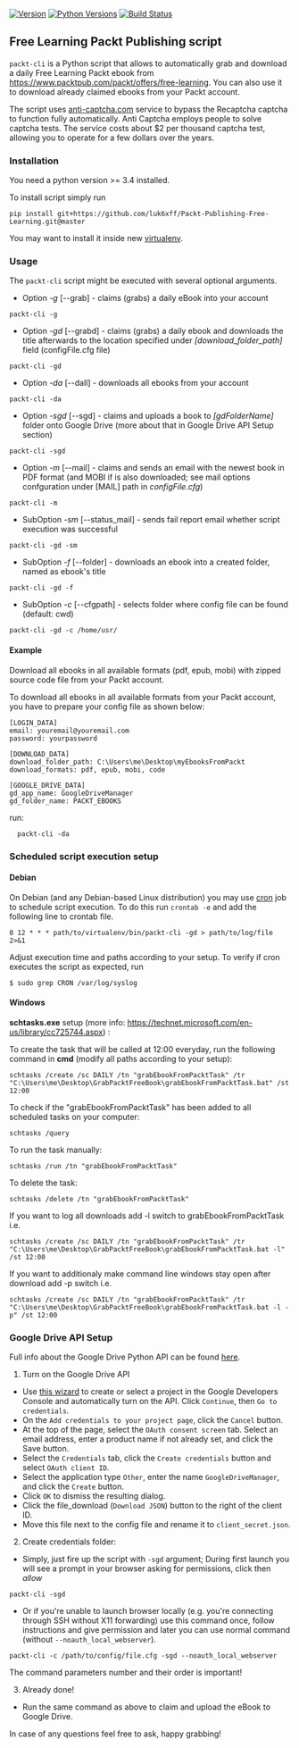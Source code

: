 [![Version](https://img.shields.io/pypi/v/packt.svg)](https://pypi.org/project/packt/)
[![Python Versions](https://img.shields.io/pypi/pyversions/packt.svg)](https://pypi.org/project/packt/)
[![Build Status](https://travis-ci.org/luk6xff/Packt-Publishing-Free-Learning.svg?branch=master)](https://travis-ci.org/igbt6/Packt-Publishing-Free-Learning)

## Free Learning Packt Publishing script

`packt-cli` is a Python script that allows to automatically grab and download a daily Free
Learning Packt ebook from https://www.packtpub.com/packt/offers/free-learning.
You can also use it to download already claimed ebooks from your Packt
account.

The script uses [anti-captcha.com](https://anti-captcha.com/) service to bypass
the Recaptcha captcha to function fully automatically. Anti Captcha employs
people to solve captcha tests. The service costs about $2 per thousand captcha
test, allowing you to operate for a few dollars over the years.

### Installation

You need a python version >= 3.4 installed.

To install script simply run
```
pip install git+https://github.com/luk6xff/Packt-Publishing-Free-Learning.git@master
```

You may want to install it inside new [virtualenv](http://docs.python-guide.org/en/latest/dev/virtualenvs/).

### Usage

The `packt-cli` script might be executed with several optional arguments.

- Option *-g* [--grab] - claims (grabs) a daily eBook into your account
```
packt-cli -g
```

- Option *-gd* [--grabd] - claims (grabs) a daily ebook and downloads the title afterwards to the location specified under *[download_folder_path]* field (configFile.cfg file)
```
packt-cli -gd
```

- Option *-da* [--dall] - downloads all ebooks from your account
```
packt-cli -da
```

- Option *-sgd* [--sgd] - claims and uploads a book to *[gdFolderName]* folder onto Google Drive (more about that in Google Drive API Setup section)
```
packt-cli -sgd
```

- Option *-m* [--mail] - claims and sends an email with the newest book in PDF format (and MOBI if is also downloaded; see mail options confguration under [MAIL] path in *configFile.cfg*)
```
packt-cli -m
```

- SubOption *-sm* [--status_mail] - sends fail report email whether script execution was successful
```
packt-cli -gd -sm
```

- SubOption *-f* [--folder] - downloads an ebook into a created folder, named as ebook's title
```
packt-cli -gd -f
```

- SubOption *-c* [--cfgpath] - selects folder where config file can be found (default: cwd)
```
packt-cli -gd -c /home/usr/
```

#### Example

Download all ebooks in all available formats  (pdf, epub, mobi) with zipped source code file from your Packt account.

To download all ebooks in all available formats from your Packt account, you have to prepare your config file as shown below:

```
[LOGIN_DATA]
email: youremail@youremail.com
password: yourpassword

[DOWNLOAD_DATA]
download_folder_path: C:\Users\me\Desktop\myEbooksFromPackt
download_formats: pdf, epub, mobi, code

[GOOGLE_DRIVE_DATA]
gd_app_name: GoogleDriveManager
gd_folder_name: PACKT_EBOOKS
```
run:
```
  packt-cli -da
```

### Scheduled script execution setup

#### Debian

On Debian (and any Debian-based Linux distribution) you may use [cron](https://help.ubuntu.com/community/CronHowto) job to schedule script execution. To do this run `crontab -e` and add the following line to crontab file.

```
0 12 * * * path/to/virtualenv/bin/packt-cli -gd > path/to/log/file 2>&1
```

Adjust execution time and paths according to your setup. To verify if cron executes the script as expected, run
```
$ sudo grep CRON /var/log/syslog
```

#### Windows

**schtasks.exe** setup (more info: https://technet.microsoft.com/en-us/library/cc725744.aspx) :

To create the task that will be called at 12:00 everyday, run the following command in **cmd** (modify all paths according to your setup):

```
schtasks /create /sc DAILY /tn "grabEbookFromPacktTask" /tr "C:\Users\me\Desktop\GrabPacktFreeBook\grabEbookFromPacktTask.bat" /st 12:00
```

To check if the "grabEbookFromPacktTask" has been added to all scheduled tasks on your computer:

```
schtasks /query
```

To run the task manually:

```
schtasks /run /tn "grabEbookFromPacktTask"
```

To delete the task:

```
schtasks /delete /tn "grabEbookFromPacktTask"
```

If you want to log all downloads add -l switch to grabEbookFromPacktTask i.e.
```
schtasks /create /sc DAILY /tn "grabEbookFromPacktTask" /tr "C:\Users\me\Desktop\GrabPacktFreeBook\grabEbookFromPacktTask.bat -l" /st 12:00
```

If you want to additionaly make command line windows stay open after download add -p switch i.e.
```
schtasks /create /sc DAILY /tn "grabEbookFromPacktTask" /tr "C:\Users\me\Desktop\GrabPacktFreeBook\grabEbookFromPacktTask.bat -l -p" /st 12:00
```

### Google Drive API Setup

Full info about the Google Drive Python API can be found [here](https://developers.google.com/drive/v3/web/quickstart/python).

1. Turn on the Google Drive API
  - Use [this wizard](https://console.developers.google.com/flows/enableapi?apiid=drive) to create or select a project in the Google Developers Console and automatically turn on the API. Click `Continue`, then `Go to credentials`.
  - On the `Add credentials to your project page`, click the `Cancel` button.
  - At the top of the page, select the `OAuth consent screen` tab. Select an email address, enter a product name if not already set, and click the Save button.
  - Select the `Credentials` tab, click the `Create credentials` button and select `OAuth client ID`.
  - Select the application type `Other`, enter the name `GoogleDriveManager`, and click the `Create` button.
  - Click `OK` to dismiss the resulting dialog.
  - Click the file_download (`Download JSON`) button to the right of the client ID.
  - Move this file next to the config file and rename it to `client_secret.json`.

2. Create credentials folder:
  - Simply, just fire up the script with `-sgd` argument; During first launch you will see a prompt in your browser asking for permissions, click then *allow*
  ```
  packt-cli -sgd
  ```
  - Or if you're unable to launch browser locally (e.g. you're connecting through SSH without X11 forwarding) use this command once, follow instructions and give permission and later you can use normal command (without `--noauth_local_webserver`).
  ```
  packt-cli -c /path/to/config/file.cfg -sgd --noauth_local_webserver
  ```
  The command parameters number and their order is important!

3. Already done!
  - Run the same command as above to claim and upload the eBook to Google Drive.


In case of any questions feel free to ask, happy grabbing!
